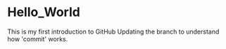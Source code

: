 # Hello_World
This is my first introduction to GitHub
Updating the branch to understand how 'commit' works.
